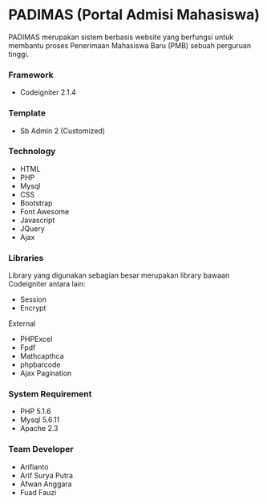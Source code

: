 # PADIMAS (Portal Admisi Mahasiswa)

PADIMAS merupakan sistem berbasis website yang berfungsi untuk membantu proses Penerimaan Mahasiswa Baru (PMB) sebuah perguruan tinggi.

### Framework
 - Codeigniter 2.1.4

### Template
 - Sb Admin 2 (Customized)
 
### Technology
 - HTML
 - PHP
 - Mysql
 - CSS
 - Bootstrap
 - Font Awesome
 - Javascript
 - JQuery
 - Ajax
 
### Libraries
Library yang digunakan sebagian besar merupakan library bawaan Codeigniter antara lain:
 - Session
 - Encrypt
 
External
 - PHPExcel
 - Fpdf
 - Mathcapthca
 - phpbarcode
 - Ajax Pagination
 
### System Requirement
 - PHP 5.1.6 
 - Mysql 5.6.11
 - Apache 2.3
 
### Team Developer
 - Arifianto
 - Arif Surya Putra
 - Afwan Anggara
 - Fuad Fauzi
 
